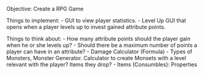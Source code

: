Objective: Create a RPG Game

Things to implement:
	- GUI to view player statistics.
	- Level Up GUI that opens when a player levels up to invest gained attribute points.
	
Things to think about:
    - How many attribute points should the player gain when he or she levels up?
    - Should there be a maximum number of points a player can have in an attribute?
    - Damage Calculator (Formula)
	- Types of Monsters, Monster Generator.  Calculator to create Monsets with a level relevant with the player? Items they drop?
	- Items (Consumbles): Properties
	
